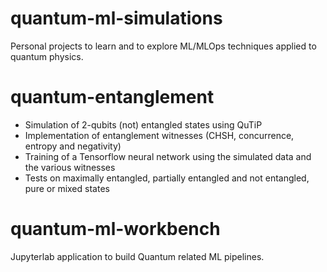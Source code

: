 # quantum-ml-simulations

Personal projects to learn and to explore ML/MLOps techniques applied to quantum physics. 

# quantum-entanglement

- Simulation of 2-qubits (not) entangled states using QuTiP
- Implementation of entanglement witnesses (CHSH, concurrence, entropy and negativity)
- Training of a Tensorflow neural network using the simulated data and the various witnesses
- Tests on maximally entangled, partially entangled and not entangled, pure or mixed states

# quantum-ml-workbench

Jupyterlab application to build Quantum related ML pipelines.
